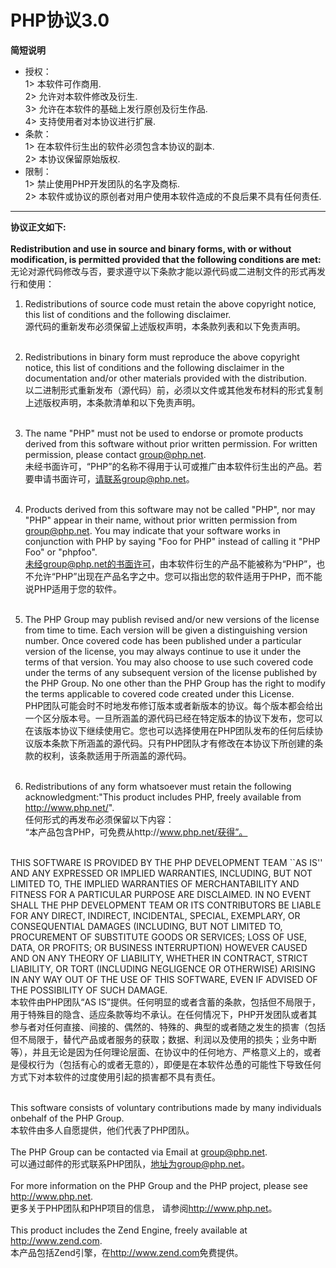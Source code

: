 **PHP协议3.0**
===
**简短说明**
* 授权：<br>
1>  本软件可作商用.<br>
2>  允许对本软件修改及衍生.<br>
3>  允许在本软件的基础上发行原创及衍生作品.<br>
4>	支持使用者对本协议进行扩展.<br>
* 条款：<br>
1>	在本软件衍生出的软件必须包含本协议的副本.<br>
2>	本协议保留原始版权.<br>
* 限制：<br>
1>	禁止使用PHP开发团队的名字及商标.<br>
2>	本软件或协议的原创者对用户使用本软件造成的不良后果不具有任何责任.
------
**协议正文如下:**<br><br>
**Redistribution and use in source and binary forms, with or without modification, is permitted provided that the following conditions are met:<br>**
无论对源代码修改与否，要求遵守以下条款才能以源代码或二进制文件的形式再发行和使用：<br>

1. Redistributions of source code must retain the above copyright notice, this list of conditions and the following disclaimer.<br>
  源代码的重新发布必须保留上述版权声明，本条款列表和以下免责声明。<br><br>
  
2. Redistributions in binary form must reproduce the above copyright notice, this list of conditions and the following disclaimer in the documentation and/or other materials provided with the distribution.<br>
  以二进制形式重新发布（源代码）前，必须以文件或其他发布材料的形式复制上述版权声明，本条款清单和以下免责声明。<br><br>
  
3. The name "PHP" must not be used to endorse or promote products derived from this software without prior written permission. For written permission, please contact group@php.net.<br>
  未经书面许可，“PHP”的名称不得用于认可或推广由本软件衍生出的产品。若要申请书面许可，请联系group@php.net。<br><br>
4. Products derived from this software may not be called "PHP", nor may "PHP" appear in their name, without prior written permission from group@php.net.  You may indicate that your software works in conjunction with PHP by saying "Foo for PHP" instead of calling it "PHP Foo" or "phpfoo".<br>
  未经group@php.net的书面许可，由本软件衍生的产品不能被称为“PHP”，也不允许“PHP”出现在产品名字之中。您可以指出您的软件适用于PHP，而不能说PHP适用于您的软件。<br><br>
  
5. The PHP Group may publish revised and/or new versions of the license from time to time. Each version will be given a distinguishing version number. Once covered code has been published under a particular version of the license, you may always continue to use it under the terms of that version. You may also choose to use such covered code under the terms of any subsequent version of the license published by the PHP Group. No one other than the PHP Group has the right to modify the terms applicable to covered code created under this License.<br>
  PHP团队可能会时不时地发布修订版本或者新版本的协议。每个版本都会给出一个区分版本号。一旦所涵盖的源代码已经在特定版本的协议下发布，您可以在该版本协议下继续使用它。您也可以选择使用在PHP团队发布的任何后续协议版本条款下所涵盖的源代码。只有PHP团队才有修改在本协议下所创建的条款的权利，该条款适用于所涵盖的源代码。<br><br>
  
6. Redistributions of any form whatsoever must retain the following acknowledgment:"This product includes PHP, freely available from <http://www.php.net/>".<br>
  任何形式的再发布必须保留以下内容：<br>
   “本产品包含PHP，可免费从http://www.php.net/获得”。<br><br>


THIS SOFTWARE IS PROVIDED BY THE PHP DEVELOPMENT TEAM ``AS IS'' AND ANY EXPRESSED OR IMPLIED WARRANTIES, INCLUDING, BUT NOT LIMITED TO, THE IMPLIED WARRANTIES OF MERCHANTABILITY AND FITNESS FOR A PARTICULAR PURPOSE ARE DISCLAIMED.  IN NO EVENT SHALL THE PHP DEVELOPMENT TEAM OR ITS CONTRIBUTORS BE LIABLE FOR ANY DIRECT, INDIRECT, INCIDENTAL, SPECIAL, EXEMPLARY, OR CONSEQUENTIAL DAMAGES (INCLUDING, BUT NOT LIMITED TO, PROCUREMENT OF SUBSTITUTE GOODS OR SERVICES; LOSS OF USE, DATA, OR PROFITS; OR BUSINESS INTERRUPTION) HOWEVER CAUSED AND ON ANY THEORY OF LIABILITY, WHETHER IN CONTRACT, STRICT LIABILITY, OR TORT (INCLUDING NEGLIGENCE OR OTHERWISE) ARISING IN ANY WAY OUT OF THE USE OF THIS SOFTWARE, EVEN IF ADVISED OF THE POSSIBILITY OF SUCH DAMAGE.<br>
本软件由PHP团队“AS IS”提供。任何明显的或者含蓄的条款，包括但不局限于，用于特殊目的隐含、适应条款等均不承认。在任何情况下，PHP开发团队或者其参与者对任何直接、间接的、偶然的、特殊的、典型的或者随之发生的损害（包括但不局限于，替代产品或者服务的获取；数据、利润以及使用的损失；业务中断等），并且无论是因为任何理论层面、在协议中的任何地方、严格意义上的，或者是侵权行为（包括有心的或者无意的），即便是在本软件怂恿的可能性下导致任何方式下对本软件的过度使用引起的损害都不具有责任。<br><br>



This software consists of voluntary contributions made by many individuals onbehalf of the PHP Group.<br>
本软件由多人自愿提供，他们代表了PHP团队。<br><br>
The PHP Group can be contacted via Email at group@php.net.<br>
可以通过邮件的形式联系PHP团队，地址为group@php.net。<br><br>
For more information on the PHP Group and the PHP project, please see 
<http://www.php.net>.<br>
更多关于PHP团队和PHP项目的信息， 请参阅<http://www.php.net>。<br><br>
This product includes the Zend Engine, freely available at
<http://www.zend.com>.<br>
本产品包括Zend引擎，在<http://www.zend.com>免费提供。<br>

